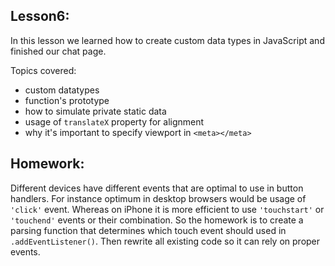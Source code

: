 Lesson6:
--------
In this lesson we learned how to create custom data types in JavaScript and finished our chat page.

Topics covered:
- custom datatypes
- function's prototype
- how to simulate private static data
- usage of `translateX` property for alignment
- why it's important to specify viewport in `<meta></meta>`


Homework:
---------
Different devices have different events that are optimal to use in button handlers.
For instance optimum in desktop browsers would be usage of `'click'` event. Whereas on iPhone
it is more efficient to use `'touchstart'` or `'touchend'` events or their combination.
So the homework is to create a parsing function that determines which touch event should used in `.addEventListener()`.
Then rewrite all existing code so it can rely on proper events.
